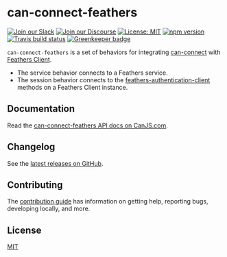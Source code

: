 # can-connect-feathers

[![Join our Slack](https://img.shields.io/badge/slack-join%20chat-611f69.svg)](https://www.bitovi.com/community/slack?utm_source=badge&utm_medium=badge&utm_campaign=pr-badge&utm_content=badge)
[![Join our Discourse](https://img.shields.io/discourse/https/forums.bitovi.com/posts.svg)](https://forums.bitovi.com/?utm_source=badge&utm_medium=badge&utm_campaign=pr-badge&utm_content=badge)
[![License: MIT](https://img.shields.io/badge/license-MIT-blue.svg)](https://github.com/canjs/can-connect-feathers/blob/master/LICENSE.md)
[![npm version](https://badge.fury.io/js/can-connect-feathers.svg)](https://www.npmjs.com/package/can-connect-feathers)
[![Travis build status](https://travis-ci.org/canjs/can-connect-feathers.svg?branch=master)](https://travis-ci.org/canjs/can-connect-feathers)
[![Greenkeeper badge](https://badges.greenkeeper.io/canjs/can-connect-feathers.svg)](https://greenkeeper.io/)

`can-connect-feathers` is a set of behaviors for integrating [can-connect](https://canjs.com/doc/can-connect.html) with [Feathers Client](https://docs.feathersjs.com/api/client.html#feathers-client).

 - The service behavior connects to a Feathers service.
 - The session behavior connects to the [feathers-authentication-client](https://docs.feathersjs.com/api/authentication/client.html) methods on a Feathers Client instance.

## Documentation

Read the [can-connect-feathers API docs on CanJS.com](https://canjs.com/doc/can-connect-feathers.html).

## Changelog

See the [latest releases on GitHub](https://github.com/canjs/can-connect-feathers/releases).

## Contributing

The [contribution guide](https://github.com/canjs/can-connect-feathers/blob/master/CONTRIBUTING.md) has information on getting help, reporting bugs, developing locally, and more.

## License

[MIT](https://github.com/canjs/can-connect-feathers/blob/master/LICENSE.md)
